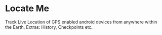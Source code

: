 # Locate Me
Track Live Location of GPS enabled android devices from anywhere within the Earth, Extras: History, Checkpoints etc.
